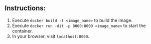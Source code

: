 ## Instructions:
1. Execute ```docker build -t <image_name>``` to build the image.
1. Execute ```docker run -dit -p 8000:8000 <image_name>``` to start the container.
1. In your browser, visit `localhost:8000`.
